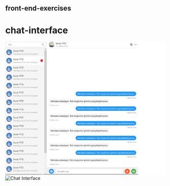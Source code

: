 ## front-end-exercises

# chat-interface

![Chat Interface](https://github.com/buraktitiz/front-end-exercises/blob/main/Chat%20Interface/Chat%20Interface.png)
![Chat Interface](https://github.com/buraktitiz/)